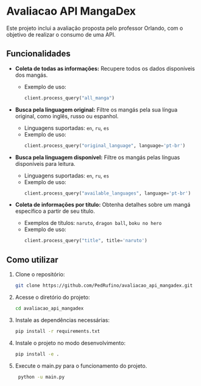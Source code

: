 # Avaliacao API MangaDex
Este projeto inclui a avaliação proposta pelo professor Orlando, com o objetivo de realizar o consumo de uma API.

## Funcionalidades

- **Coleta de todas as informações:** Recupere todos os dados disponíveis dos mangás.
  - Exemplo de uso:
    ```python
    client.process_query("all_manga")
    ```

- **Busca pela linguagem original:** Filtre os mangás pela sua língua original, como inglês, russo ou espanhol.
  - Linguagens suportadas: `en`, `ru`, `es`
  - Exemplo de uso:
    ```python
    client.process_query("original_language", language='pt-br')
    ```

- **Busca pela linguagem disponível:** Filtre os mangás pelas línguas disponíveis para leitura.
  - Linguagens suportadas: `en`, `ru`, `es`
  - Exemplo de uso:
    ```python
    client.process_query("available_languages", language='pt-br')
    ```

- **Coleta de informações por título:** Obtenha detalhes sobre um mangá específico a partir de seu título.
  - Exemplos de títulos: `naruto`, `dragon ball`, `boku no hero`
  - Exemplo de uso:
    ```python
    client.process_query("title", title='naruto')
    ```

## Como utilizar

1. Clone o repositório:
    ```bash
    git clone https://github.com/PedRufino/avaliacao_api_mangadex.git
    ```

2. Acesse o diretório do projeto:
    ```bash
    cd avaliacao_api_mangadex
    ```

3. Instale as dependências necessárias:
    ```bash
    pip install -r requirements.txt
    ```

4. Instale o projeto no modo desenvolvimento:
    ```bash
    pip install -e .
    ```

5. Execute o main.py para o funcionamento do projeto.
   ```bash
    python -u main.py
    ```
